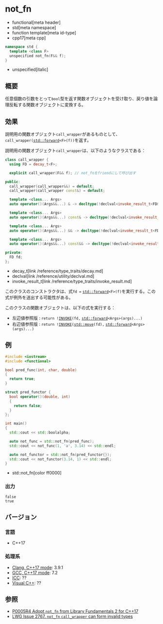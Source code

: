 # not_fn
* functional[meta header]
* std[meta namespace]
* function template[meta id-type]
* cpp17[meta cpp]

```cpp
namespace std {
  template <class F>
  unspecified not_fn(F&& f);
}
```
* unspecified[italic]

## 概要
任意個数の引数をとって`bool`型を返す関数オブジェクトを受け取り、戻り値を論理反転する関数オブジェクトに変換する。


## 効果
説明用の関数オブジェクト`call_wrapper`があるものとして、`call_wrapper(`[`std::forward`](/reference/utility/forward.md)`<F>(f))`を返す。

説明用の関数オブジェクト`call_wrapper`は、以下のようなクラスである：

```cpp
class call_wrapper {
  using FD = decay_t<F>;

  explicit call_wrapper(F&& f); // not_fnをfriendにして呼び出す

public:
  call_wrapper(call_wrapper&&) = default;
  call_wrapper(call_wrapper const&) = default;

  template <class... Args>
  auto operator()(Args&&...) & -> decltype(!declval<invoke_result_t<FD&, Args&&...>>());

  template <class... Args>
  auto operator()(Args&&...) const& -> decltype(!declval<invoke_result_t<FD const&, Args&&...>>());

  template <class... Args>
  auto operator()(Args&&...) && -> decltype(!declval<invoke_result_t<FD, Args&&...>>());

  template <class... Args>
  auto operator()(Args&&...) const&& -> decltype(!declval<invoke_result_t<FD const, Args&&...>>());

private:
  FD fd;
};
```
* decay_t[link /reference/type_traits/decay.md]
* declval[link /reference/utility/declval.md]
* invoke_result_t[link /reference/type_traits/invoke_result.md]

このクラスのコンストラクタは、式`fd =` [`std::forward`](/reference/utility/forward.md)`<F>(f)`を実行する。この式が例外を送出する可能性がある。

このクラスの関数オブジェクトは、以下の式を実行する：

- 左辺値参照版 : `return !`[`INVOKE`](/reference/concepts/Invoke.md)`(fd,` [`std::forward`](/reference/utility/forward.md)`<Args>(args)...)`
- 右辺値参照版 : `return !`[`INVOKE`](/reference/concepts/Invoke.md)`(`[`std::move`](/reference/utility/move.md)`(fd),` [`std::forward`](/reference/utility/forward.md)`<Args>(args)...)`


## 例
```cpp example
#include <iostream>
#include <functional>

bool pred_func(int, char, double)
{
  return true;
}

struct pred_functor {
  bool operator()(double, int)
  {
    return false;
  }
};

int main()
{
  std::cout << std::boolalpha;

  auto not_func = std::not_fn(pred_func);
  std::cout << not_func(1, 'a', 3.14) << std::endl;

  auto not_functor = std::not_fn(pred_functor{});
  std::cout << not_functor(3.14, 1) << std::endl;
}
```
* std::not_fn[color ff0000]

### 出力
```
false
true
```

## バージョン
### 言語
- C++17

### 処理系
- [Clang, C++17 mode](/implementation.md#clang): 3.9.1
- [GCC, C++17 mode](/implementation.md#gcc): 7.2
- [ICC](/implementation.md#icc): ??
- [Visual C++](/implementation.md#visual_cpp): ??


## 参照
- [P0005R4 Adopt `not_fn` from Library Fundamentals 2 for C++17](http://www.open-std.org/jtc1/sc22/wg21/docs/papers/2016/p0005r4.html)
- [LWG Issue 2767. `not_fn` `call_wrapper` can form invalid types](https://wg21.cmeerw.net/lwg/issue2767)
